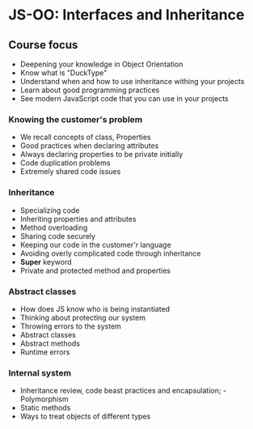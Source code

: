 # JS-OO: Interfaces and Inheritance

## Course focus

- Deepening your knowledge in Object Orientation
- Know what is "DuckType"
- Understand when and how to use inheritance withing your projects
- Learn about good programming practices
- See modern JavaScript code that you can use in your projects

### Knowing the customer's problem

- We recall concepts of class, Properties
- Good practices when declaring attributes
- Always declaring properties to be private initially
- Code duplication problems
- Extremely shared code issues

### Inheritance

- Specializing code
- Inheriting properties and attributes
- Method overloading
- Sharing code securely
- Keeping our code in the customer'r language
- Avoiding overly complicated code through inheritance
- **Super** keyword
- Private and protected method and properties

### Abstract classes

- How does JS know who is being instantiated
- Thinking about protecting our system
- Throwing errors to the system
- Abstract classes
- Abstract methods
- Runtime errors

### Internal system

- Inheritance review, code beast practices and encapsulation;
 -Polymorphism
- Static methods
- Ways to treat objects of different types